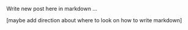 <!--Greymatter
{
  "name": "React Redux Sagas with Web Animations",
  "description": "Triggering complex animations through redux sagas, using native web animation api",
  "createDate": "Sat Aug 12 2017 22:34:07 GMT-0500 (CDT)",
  "updateDate": "Sat Aug 12 2017 22:34:07 GMT-0500 (CDT)",
  "slug": "react-redux-sagas-with-web-animations",
  "file": "/public/blog-markdown/1502595247534-react-redux-sagas-with-web-animations.md"
}
-->

Write new post here in markdown ...

[maybe add direction about where to look on how to write markdown]
